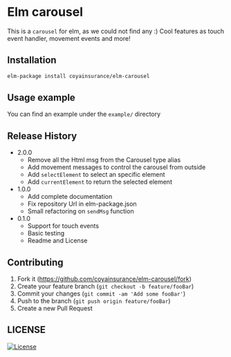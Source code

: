 # Elm carousel
This is a `carousel` for elm, as we could not find any :)
Cool features as touch event handler, movement events and more!

## Installation

```sh
elm-package install coyainsurance/elm-carousel
```

## Usage example

You can find an example under the `example/` directory

## Release History

* 2.0.0
    * Remove all the Html msg from the Carousel type alias
    * Add movement messages to control the carousel from outside
    * Add `selectElement` to select an specific element
    * Add `currentElement` to return the selected element
* 1.0.0
    * Add complete documentation
    * Fix repository Url in elm-package.json
    * Small refactoring on `sendMsg` function
* 0.1.0
    * Support for touch events
    * Basic testing
    * Readme and License


## Contributing

1. Fork it (<https://github.com/coyainsurance/elm-carousel/fork>)
2. Create your feature branch (`git checkout -b feature/fooBar`)
3. Commit your changes (`git commit -am 'Add some fooBar'`)
4. Push to the branch (`git push origin feature/fooBar`)
5. Create a new Pull Request

## LICENSE
[![License](https://img.shields.io/badge/License-BSD%203--Clause-blue.svg)](/LICENSE.md)
